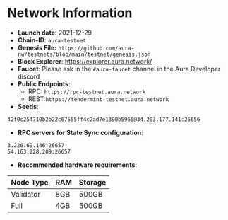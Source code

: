 # Network Information
- **Launch date**: 2021-12-29
- **Chain-ID**: `aura-testnet`
- **Genesis File:** `https://github.com/aura-nw/testnets/blob/main/testnet/genesis.json`
- **Block Explorer**: https://explorer.aura.network/
- **Faucet**: Please ask in the `#aura-faucet` channel in the Aura Developer discord
- **Public Endpoints**:
  - RPC: `https://rpc-testnet.aura.network`
  - REST:`https://tendermint-testnet.aura.network`
- **Seeds**:
```
42f0c254710b2b22c67555ff4c2ad7e1390b5965@34.203.177.141:26656
```
- **RPC servers for State Sync configuration**:
```
3.226.69.146:26657
54.163.228.209:26657
```
- **Recommended hardware requirements**:

| Node Type  | RAM  | Storage  | 
|------------|------|----------|
| Validator  | 8GB  | 500GB    |
| Full       | 4GB  | 500GB    |  

